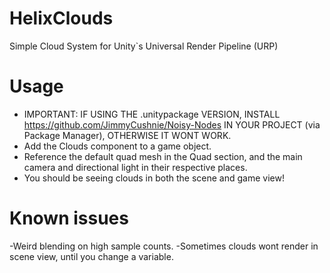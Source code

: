 # HelixClouds
 Simple Cloud System for Unity`s Universal Render Pipeline (URP)
 
# Usage
- IMPORTANT: IF USING THE .unitypackage VERSION, INSTALL https://github.com/JimmyCushnie/Noisy-Nodes IN YOUR PROJECT (via Package Manager), OTHERWISE IT WONT WORK.
- Add the Clouds component to a game object.
- Reference the default quad mesh in the Quad section, and the main camera and directional light in their respective places.
- You should be seeing clouds in both the scene and game view!

# Known issues

-Weird blending on high sample counts.
-Sometimes clouds wont render in scene view, until you change a variable.

